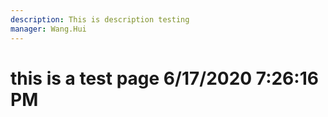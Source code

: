 ```yaml
---
description: This is description testing
manager: Wang.Hui
---
```

# this is a test page 6/17/2020 7:26:16 PM